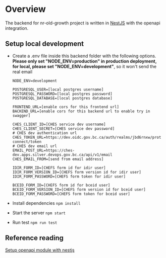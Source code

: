 # Overview

The backend for nr-old-growth project is written in [NestJS](https://github.com/nestjs/nest) with the openapi integration.

## Setup local development

- Create a .env file inside this backend folder with the following options. **Please only set "NODE_ENV=production" in production deployment, for local, please set "NODE_ENV=development"**, so it won't send the real email

  ```
  NODE_ENV=development

  POSTGRESQL_USER=[local postgres username]
  POSTGRESQL_PASSWORD=[local postgres password]
  POSTGRESQL_DATABASE=[local postgres database]

  FRONTEND_URL=[enable cors for this frontend url]
  BACKEND_URL=[enable cors for this backend url to enable try in swagger]

  CHES_CLIENT_ID=[CHES service dev username]
  CHES_CLIENT_SECRET=[CHES service dev password]
  # CHES dev authentication url
  CHES_TOKEN_URL=https://dev.oidc.gov.bc.ca/auth/realms/jbd6rnxw/protocol/openid-connect/token
  # CHES dev email url
  EMAIL_POST_URL=https://ches-dev.apps.silver.devops.gov.bc.ca/api/v1/email
  CHES_EMAIL_FROM=[send from email address]

  IDIR_FORM_ID=[CHEFS form id for idir user]
  IDIR_FORM_VERSION_ID=[CHEFS form version id for idir user]
  IDIR_FORM_PASSWORD=[CHEFS form token for idir user]

  BCEID_FORM_ID=[CHEFS form id for bceid user]
  BCEID_FORM_VERSION_ID=[CHEFS form version id for bceid user]
  BCEID_FORM_PASSWORD=[CHEFS form token for bceid user]
  ```

- Install dependencies `npm install`
- Start the server `npm start`
- Run test `npm run test`

## Reference reading

[Setup openapi module with nestjs](https://dev.to/arnaudcortisse/trying-out-nestjs-part-3-creating-an-openapi-document-3800)
